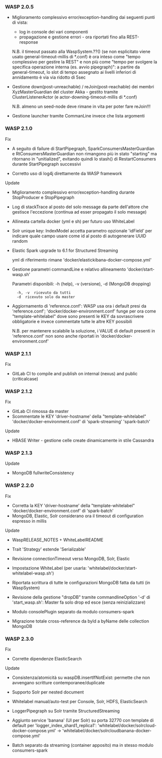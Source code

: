 ### WASP 2.0.5 ###

- Miglioramento complessivo error/exception-handling dai seguenti punti di vista:
	- log in console dei vari componenti
	- propagazione e gestione errori - ora riportati fino alla REST-response
	
	N.B. il timeout passato alla WaspSystem.??() (se non esplicitato viene usato general-timeout-millis di *.conf) è ora inteso come "tempo complessivo per gestire la REST" e non più come "tempo per svolgere la specifica operazione interna (es. avvio pipegraph)": a partire da general-timeout, lo slot di tempo assegnato ai livelli inferiori di annidamento è via via ridotto di 5sec

- Gestione down(post-unreachable) / reJoin(post-reachable) dei membri XyzMasterGuardian del cluster Akka - gestito tramite ClusterListenerActor (e actor-downing-timeout-millis di *.conf)
	
	N.B. almeno un seed-node deve rimane in vita per poter fare reJoin!!!

- Gestione launcher tramite CommanLine invece che lista argomenti


### WASP 2.1.0 ###

Fix
- A seguito di failure di StartPipegraph, SparkConsumersMasterGuardian e RtConsumersMasterGuardian non rimangono più in stato "starting" ma ritornano in "unitialized", evitando quindi lo stash() di RestartConsumers durante StartPipegraph successivi

- Corretto uso di log4j direttamente da WASP framework

Update
- Miglioramento complessivo error/exception-handling durante StopProducer e StopPipegraph

- Log di stackTrace al posto del solo message da parte dell'attore che gestisce l'eccezione (continua ad esser propagato il solo message)

- Allineata cartella docker (yml e sh) per futuro uso WhiteLabel

- Solr unique key: IndexModel accetta parametro opzionale 'idField' per indicare quale campo usare come id al posto di autogenerare UUID random

- Elastic Spark upgrade to 6.1 for Structured Streaming

	yml di riferimento rimane 'docker/elastickibana-docker-compose.yml'

- Gestione parametri commandLine e relativo allineamento 'docker/start-wasp.sh'
	
	Parametri disponibili: -h (help), -v (versione), -d (MongoDB dropping)
		
		-h, -v	ricevuto da tutti
		-d	ricevuto solo da master

- Aggiornamento di 'reference.conf': WASP usa ora i default presi da 'reference.conf'; 'docker/docker-environment.conf' funge per ora come "template-whitelabel" dove sono presenti le KEY da sovrascrivere obbligatorie e invece commentate tutte le altre KEY possibili
	
	N.B. per mantenere scalabile la soluzione, i VALUE di default presenti in 'reference.conf' non sono anche riportati in 'docker/docker-environment.conf'


### WASP 2.1.1 ###
Fix
- GitLab CI to compile and publish on internal (nexus) and public (criticalcase)


### WASP 2.1.2 ###
Fix
- GitLab CI rimossa da master
- Scommentate le KEY 'driver-hostname' della "template-whitelabel" 'docker/docker-environment.conf' di 'spark-streaming' 'spark-batch'

Update
- HBASE Writer - gestione celle create dinamicamente in stile Cassandra


### WASP 2.1.3 ###
Update
- MongoDB fullwriteConsistency


### WASP 2.2.0 ###
Fix
- Corretta la KEY 'driver-hostname' della "template-whitelabel" 'docker/docker-environment.conf' di 'spark-batch'
- MongoDB, Elastic, Solr considerano ora il timeout di configuration espresso in millis

Update
- WaspRELEASE_NOTES + WhiteLabelREADME

- Trait 'Strategy' estende 'Serializable'

- Revisione connectionTimeout verso MongoDB, Solr, Elastic

- Impostazione WhiteLabel (per usarla: 'whitelabel/docker/start-whitelabel-wasp.sh')

- Riportata scrittura di tutte le configurazioni MongoDB fatta da tutti (in WaspSystem)

- Revisione della gestione "dropDB" tramite commandlineOption '-d' di 'start_wasp.sh': Master fa solo drop ed esce (senza reinizializzare)

- Modulo consolePlugin separato da modulo consumers-spark

- Migrazione totale cross-reference da byId a byName delle collection MongoDB


### WASP 2.3.0 ###
Fix 
- Corrette dipendenze ElasticSearch 

Update
- Consistenza/atomicità su waspDB.insertIfNotExist: permette che non avvengano scritture contemporanee/duplicate

- Supporto Solr per nested document

- Whitelabel manual/auto-test per Console, Solr, HDFS, ElasticSearch

- LoggerPipegraph su Solr tramite StructuredStreaming 

- Aggiunto service 'banana' (UI per Solr) su porta 32770 con template di default per 'logger_index_shard1_replica1': 'whitelabel/docker/solrcloud-docker-compose.yml' -> 'whitelabel/docker/solrcloudbanana-docker-compose.yml'

- Batch separato da streaming (container apposito) ma in stesso modulo consumers-spark